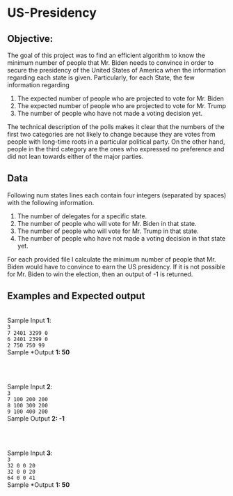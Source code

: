 # US-Presidency

## Objective:
The goal of this project was to find an  efficient algorithm to know the minimum number of people that Mr. Biden needs to convince in order to secure the presidency of the United States of America when the information regarding each state is given. Particularly, for each State, the few information regarding 
1. The expected number of people who are projected to vote for Mr. Biden
2. The expected number of people who are projected to vote for Mr. Trump
3. The number of people who have not made a voting decision yet.
 
The technical description of the polls makes it clear that the numbers of the first two categories are not likely to change because they are votes from people with long-time roots in a particular political party. On the other hand, people in the third category are the ones who expressed no preference and did not lean towards
either of the major parties.


## Data 
Following num states lines each contain four integers (separated by spaces) with the following information.
1. The number of delegates for a specific state.
2. The number of people who will vote for Mr. Biden in that state.
3. The number of people who will vote for Mr. Trump in that state.
4. The number of people who have not made a voting decision in that state yet.

For each provided file I calculate the minimum number of people that Mr. Biden would have to convince to earn the US presidency. If it is not possible for Mr. Biden to win the election, then an output of -1 is returned.

## Examples and Expected output
<br> Sample Input **1**:
<br> `3` 
<br> `7 2401 3299 0 `
<br> `6 2401 2399 0` 
<br> `2 750 750 99 `
<br> Sample *Output **1: 50**


<br>

<br>Sample Input **2**:
<br>`3`
<br>`7 100 200 200`
<br>`8 100 300 200`
<br>`9 100 400 200`
<br>Sample Output **2: -1**

<br>


<br> Sample Input **3**:
<br> `3` 
<br> `32 0 0 20 `
<br> `32 0 0 20` 
<br> `64 0 0 41 `
<br> Sample *Output **1: 50**
